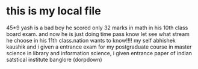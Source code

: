 # this is my local file
45*9
yash is a bad boy he scored only 32 marks in math in his 10th class board exam. and now he is just doing time pass know let see what stream he choose in his 11th class.nation wants to know!!!!
my self abhishek kaushik and i given a entrance exam for my postgraduate course in master science in library and information science, i given entrance paper of indian satstical institute banglore
(dorpdown)